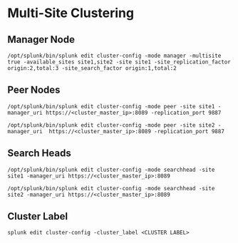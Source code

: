 
# Multi-Site Clustering

## Manager Node 

```
/opt/splunk/bin/splunk edit cluster-config -mode manager -multisite true -available_sites site1,site2 -site site1 -site_replication_factor origin:2,total:3 -site_search_factor origin:1,total:2
```

## Peer Nodes


```
/opt/splunk/bin/splunk edit cluster-config -mode peer -site site1 -manager_uri https://<cluster_master_ip>:8089 -replication_port 9887
```
```
/opt/splunk/bin/splunk edit cluster-config -mode peer -site site2 -manager_uri  https://<cluster_master_ip>:8089 -replication_port 9887 
```
## Search Heads

```
/opt/splunk/bin/splunk edit cluster-config -mode searchhead -site site1 -manager_uri https://<cluster_master_ip>:8089
```
```
/opt/splunk/bin/splunk edit cluster-config -mode searchhead -site site2 -manager_uri https://<cluster_master_ip>:8089
```
## Cluster Label
```
splunk edit cluster-config -cluster_label <CLUSTER LABEL>
```
